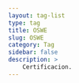 ```yaml
---
layout: tag-list
type: tag
title: OSWE
slug: OSWE
category: Tag
sidebar: false
description: >
    Certificacion.
---
```


